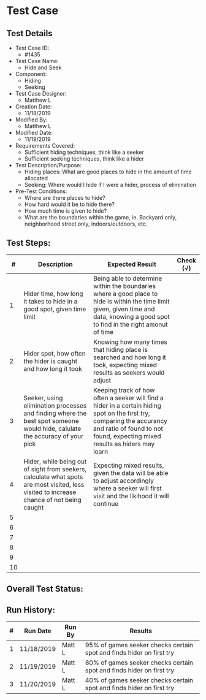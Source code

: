 # Test Case 

## Test Details

* Test Case ID:
  * #1435
* Test Case Name:
  * Hide and Seek
* Component: 
  * Hiding
  * Seeking
* Test Case Designer:
  * Matthew L
* Creation Date:
  * 11/18/2019
* Modified By:
  * Matthew L
* Modified Date:
  * 11/19/2019
* Requirements Covered:
  * Sufficient hiding techniques, think like a seeker
  * Sufficient seeking techniques, think like a hider
* Test Description/Purpose:
  * Hiding places: What are good places to hide in the amount of time allocated
  * Seeking: Where would I hide if I were a hider, process of elimination
* Pre-Test Conditions:
  * Where are there places to hide?
  * How hard would it be to hide there?
  * How much time is given to hide?
  * What are the boundaries within the game, ie. Backyard only, neighborhood street only, indoors/outdoors, etc.
## Test Steps: 
| # | Description | Expected Result | Check (√) |
| --- | --- | --- | --- |
| 1 |Hider time, how long it takes to hide in a good spot, given time limit |Being able to determine within the boundaries where a good place to hide is within the time limit given, given time and data, knowing a good spot to find in the right amonut of time| |			
| 2 |Hider spot, how often the hider is caught and how long it took|Knowing how many times that hiding place is searched and how long it took, expecting mixed results as seekers would adjust | |			
| 3 |Seeker, using elimination processes and finding where the best spot someone would hide, calulate the accuracy of your pick |Keeping track of how often a seeker will find a hider in a certain hiding spot on the first try, comparing the accurancy and ratio of found to not found, expecting mixed results as hiders may learn | |			
| 4 |Hider, while being out of sight from seekers, calculate what spots are most visited, less visited to increase chance of not being caught |Expecting mixed results, given the data will be able to adjust accordingly where a seeker will first visit and the likihood it will continue | |			
| 5 | | | |			
| 6 | | | |			
| 7 | | | |			
| 8 | | | |			
| 9 | | | |			
| 10 | | | |			

## Overall Test Status:



## Run History:
| # |	Run Date |	Run By |	Results |
| --- | --- | --- | --- |
| 1 |11/18/2019 |Matt L |95% of games seeker checks certain spot and finds hider on first try |			
| 2 |11/19/2019 |Matt L |80% of games seeker checks certain spot and finds hider on first try |			
| 3 |11/20/2019 |Matt L |40% of games seeker checks certain spot and finds hider on first try |			

